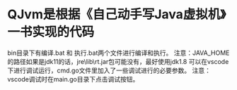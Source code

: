 # QJvm是根据《自己动手写Java虚拟机》一书实现的代码
bin目录下有编译.bat 和 执行.bat两个文件进行编译和执行。
注意：JAVA_HOME的路径如果是jdk11的话，jre\lib\rt.jar包可能没有，最好使用jdk1.8
可以在vscode下进行调试运行，cmd.go文件里加入了一些调试进行的必要参数。
注意：vscode调试时在main.go目录下点击调试按钮。
